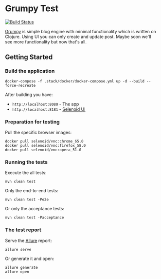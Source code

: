 # Grumpy Test
[![Build Status](https://travis-ci.org/inf0lio/grumpy-test.svg?branch=master)](https://travis-ci.org/inf0lio/grumpy-test)

[Grumpy](https://github.com/tonsky/grumpy) is simple blog engine with minimal functionality which is written on Clojure.
Using UI you can only create and update post. Maybe soon we'll see more functionality but now that's all.


## Getting Started
### Build the application
```
docker-compose -f .stack/docker/docker-compose.yml up -d --build --force-recreate
```
After building you have:
* `http://localhost:8080` - The app
* `http://localhost:8181` - [Selenoid UI](http://aerokube.com/selenoid-ui/latest/)

### Preparation for testing
Pull the specific browser images:
```
docker pull selenoid/vnc:chrome_65.0
docker pull selenoid/vnc:firefox_58.0
docker pull selenoid/vnc:opera_51.0
```

### Running the tests
Execute the all tests:
```
mvn clean test
```
Only the end-to-end tests:
```
mvn clean test -Pe2e
```
Or only the acceptance tests:
```
mvn clean test -Pacceptance
```

### The test report
Serve the [Allure](http://allure.qatools.ru/) report:
```
allure serve
```
Or generate it and open:
```
allure generate
allure open
```




